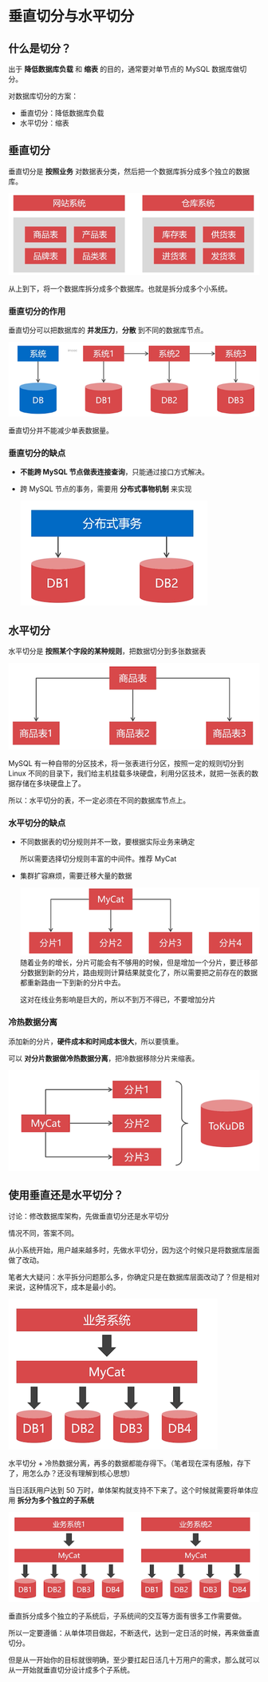 # 垂直切分与水平切分

## 什么是切分？

出于 **降低数据库负载** 和  **缩表** 的目的，通常要对单节点的 MySQL 数据库做切分。

对数据库切分的方案：

- 垂直切分：降低数据库负载
- 水平切分：缩表

## 垂直切分

垂直切分是 **按照业务** 对数据表分类，然后把一个数据库拆分成多个独立的数据库。

![image-20200618212254757](./assets/image-20200618212254757.png)

从上到下，将一个数据库拆分成多个数据库。也就是拆分成多个小系统。

### 垂直切分的作用

垂直切分可以把数据库的 **并发压力**，**分散** 到不同的数据库节点。

![image-20200618212452578](./assets/image-20200618212452578.png)

垂直切分并不能减少单表数据量。

### 垂直切分的缺点

- **不能跨 MySQL 节点做表连接查询**，只能通过接口方式解决。

- 跨 MySQL 节点的事务，需要用 **分布式事物机制** 来实现

  ![image-20200618212715914](./assets/image-20200618212715914.png)

## 水平切分

水平切分是 **按照某个字段的某种规则**，把数据切分到多张数据表

![image-20200618212937247](./assets/image-20200618212937247.png)

MySQL 有一种自带的分区技术，将一张表进行分区，按照一定的规则切分到 Linux 不同的目录下，我们给主机挂载多块硬盘，利用分区技术，就把一张表的数据存储在多块硬盘上了。

所以：水平切分的表，不一定必须在不同的数据库节点上。

### 水平切分的缺点

- 不同数据表的切分规则并不一致，要根据实际业务来确定

  所以需要选择切分规则丰富的中间件。推荐 MyCat

- 集群扩容麻烦，需要迁移大量的数据

  ![image-20200618213540418](./assets/image-20200618213540418.png)随着业务的增长，分片可能会有不够用的时候，但是增加一个分片，要迁移部分数据到新的分片，路由规则计算结果就变化了，所以需要把之前存在的数据都重新路由一下到新的分片中去。

  这对在线业务影响是巨大的，所以不到万不得已，不要增加分片

### 冷热数据分离

添加新的分片，**硬件成本和时间成本很大**，所以要慎重。

可以 **对分片数据做冷热数据分离**，把冷数据移除分片来缩表。

 ![image-20200618214243848](./assets/image-20200618214243848.png)

## 使用垂直还是水平切分？

讨论：修改数据库架构，先做垂直切分还是水平切分

情况不同，答案不同。

从小系统开始，用户越来越多时，先做水平切分，因为这个时候只是将数据库层面做了改动。

笔者大大疑问：水平拆分问题那么多，你确定只是在数据库层面改动了？但是相对来说，这种情况下，成本是最小的。

![image-20200618214534441](./assets/image-20200618214534441.png)

水平切分 + 冷热数据分离，再多的数据都能存得下。（笔者现在深有感触，存下了，用怎么办？还没有理解到核心思想）

当日活跃用户达到 50  万时，单体架构就支持不下来了。这个时候就需要将单体应用 **拆分为多个独立的子系统**

![image-20200618215047621](./assets/image-20200618215047621.png)

垂直拆分成多个独立的子系统后，子系统间的交互等方面有很多工作需要做。

所以一定要遵循：从单体项目做起，不断迭代，达到一定日活的时候，再来做垂直切分。

但是从一开始你的目标就很明确，至少要扛起日活几十万用户的需求，那么就可以从一开始就垂直切分设计成多个子系统。
